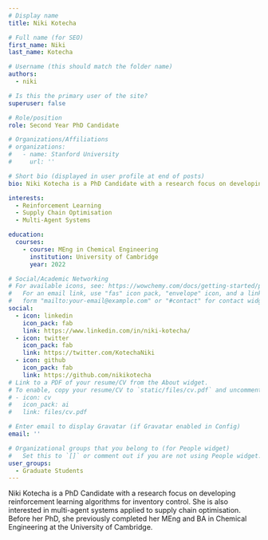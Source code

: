 ```yaml
---
# Display name
title: Niki Kotecha

# Full name (for SEO)
first_name: Niki
last_name: Kotecha

# Username (this should match the folder name)
authors:
  - niki

# Is this the primary user of the site?
superuser: false

# Role/position
role: Second Year PhD Candidate

# Organizations/Affiliations
# organizations:
#   - name: Stanford University
#     url: ''

# Short bio (displayed in user profile at end of posts)
bio: Niki Kotecha is a PhD Candidate with a research focus on developing reinforcement learning algorithms for inventory control. She is also interested in multi-agent systems applied to supply chain optimisation. Before her PhD, she previously completed her MEng and BA in Chemical Engineering at the University of Cambridge.

interests:
  - Reinforcement Learning 
  - Supply Chain Optimisation 
  - Multi-Agent Systems

education:
  courses:
    - course: MEng in Chemical Engineering
      institution: University of Cambridge
      year: 2022

# Social/Academic Networking
# For available icons, see: https://wowchemy.com/docs/getting-started/page-builder/#icons
#   For an email link, use "fas" icon pack, "envelope" icon, and a link in the
#   form "mailto:your-email@example.com" or "#contact" for contact widget.
social:
  - icon: linkedin
    icon_pack: fab
    link: https://www.linkedin.com/in/niki-kotecha/
  - icon: twitter
    icon_pack: fab
    link: https://twitter.com/KotechaNiki
  - icon: github
    icon_pack: fab
    link: https://github.com/nikikotecha
# Link to a PDF of your resume/CV from the About widget.
# To enable, copy your resume/CV to `static/files/cv.pdf` and uncomment the lines below.
# - icon: cv
#   icon_pack: ai
#   link: files/cv.pdf

# Enter email to display Gravatar (if Gravatar enabled in Config)
email: ''

# Organizational groups that you belong to (for People widget)
#   Set this to `[]` or comment out if you are not using People widget.
user_groups:
  - Graduate Students
---
```


Niki Kotecha is a PhD Candidate with a research focus on developing reinforcement learning algorithms for inventory control. She is also interested in multi-agent systems applied to supply chain optimisation. Before her PhD, she previously completed her MEng and BA in Chemical Engineering at the University of Cambridge.